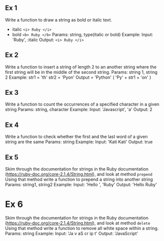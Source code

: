 ## Ex 1
Write a function to draw a string as bold or italic text.
* italic
```<i> Ruby </i>```
* bold
```<b> Ruby </b>```
Params: string, type(italic or bold)
Example:
Input: 'Ruby', :italic
Output: ```<i> Ruby </i>```

## Ex 2
Write a function to insert a string of length 2 to an another string where the first string will be in the middle of the second string.
Params: string 1, string 2
Example:
str1 = 'th'
str2 = 'Pyon'
Output = 'Python' ( 'Py' + str1 + 'on' )

## Ex 3
Write a function to count the occurrences of a specified character in a given string
Params: string, character
Example:
Input: 'Javascript', 'a'
Output: 2


## Ex 4
Write a function to check whether the first and the last word of a given string are the same
Params: string
Example:
Input: 'Kati Kati'
Output: true

## Ex 5
Skim through the documentation for strings in the Ruby documentation (https://ruby-doc.org/core-2.1.4/String.html), and look at method ```prepend```
Using that method write a function to prepend a string into another string
Params: string1, string2
Example:
Input: 'Hello ', 'Ruby'
Output: 'Hello Ruby'


# Ex 6
Skim through the documentation for strings in the Ruby documentation (https://ruby-doc.org/core-2.1.4/String.html), and look at method ```delete```
Using that method write a function to remove all white space within a string.
Params: string
Example:
Input: 'Ja v aS cr     ip      t'
Output: 'JavaScript'
